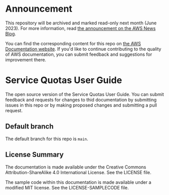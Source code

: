 # Announcement

This repository will be archived and marked read-only next month (June 2023). For more information, read [the announcement on the AWS News Blog](https://aws.amazon.com/blogs/aws/retiring-the-aws-documentation-on-github/).

You can find the corresponding content for this repo on [the AWS Documentation website](https://docs.aws.amazon.com/servicequotas/latest/userguide). If you'd like to continue contributing to the quality of AWS documentation, you can submit feedback and suggestions for improvement there.

# Service Quotas User Guide

The open source version of the Service Quotas User Guide. You can submit feedback and requests for changes to thid documentation by submitting issues in this repo or by making proposed changes and submitting a pull request.

## Default branch
The default branch for this repo is `main`. 

## License Summary

The documentation is made available under the Creative Commons Attribution-ShareAlike 4.0 International License. See the LICENSE file.

The sample code within this documentation is made available under a modified MIT license. See the LICENSE-SAMPLECODE file.
